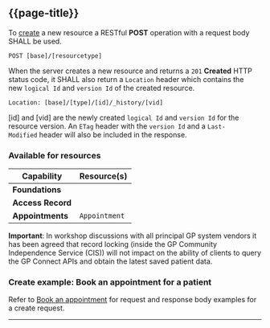 ## {{page-title}}

To [create](https://www.hl7.org/fhir/STU3/http.html#create) a new resource a RESTful **POST** operation with a request body SHALL be used.

```
POST [base]/[resourcetype]
```

When the server creates a new resource and returns a `201` **Created** HTTP status code, it SHALL also return a `Location` header which contains the new `logical Id` and `version Id` of the created resource.

```
Location: [base]/[type]/[id]/_history/[vid]
```

[id] and [vid] are the newly created `logical Id` and `version Id` for the resource version. An `ETag` header with the `version Id` and a `Last-Modified` header will also be included in the response.

### Available for resources[](https://gp-connect-1-6-2.netlify.app/development_fhir_api_guidance#available-for-resources-1)

|Capability|Resource(s)|
|---|---|
|**Foundations**||
|**Access Record**||
|**Appointments**|`Appointment`|

<div class="nhsd-a-box nhsd-a-box--bg-light-yellow nhsd-!t-margin-bottom-6 nhsd-t-body">
	<i class="fas fa-exclamation-triangle text-danger"></i> <b>Important</b>: In workshop discussions with all principal GP system vendors it has been agreed that record locking (inside the GP Community Independence Service (CIS)) will not impact on the ability of clients to query the GP Connect APIs and obtain the latest saved patient data.
</div>

### Create example: Book an appointment for a patient

Refer to [Book an appointment]() for request and response body examples for a create request.


---